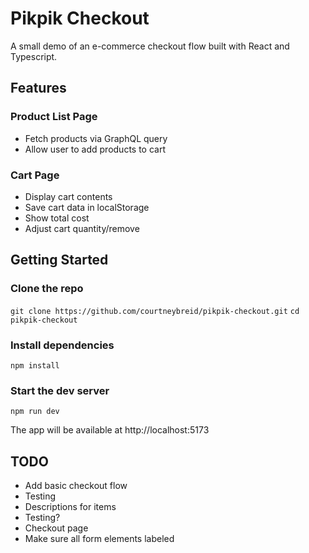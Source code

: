 # Pikpik Checkout

A small demo of an e-commerce checkout flow built with React and Typescript.

## Features

### Product List Page

- Fetch products via GraphQL query
- Allow user to add products to cart

### Cart Page

- Display cart contents
- Save cart data in localStorage
- Show total cost
- Adjust cart quantity/remove

## Getting Started

### Clone the repo

`git clone https://github.com/courtneybreid/pikpik-checkout.git`
`cd pikpik-checkout`

### Install dependencies

`npm install`

### Start the dev server

`npm run dev`

The app will be available at http://localhost:5173

## TODO

- Add basic checkout flow
- Testing
- Descriptions for items
- Testing?
- Checkout page
- Make sure all form elements labeled

